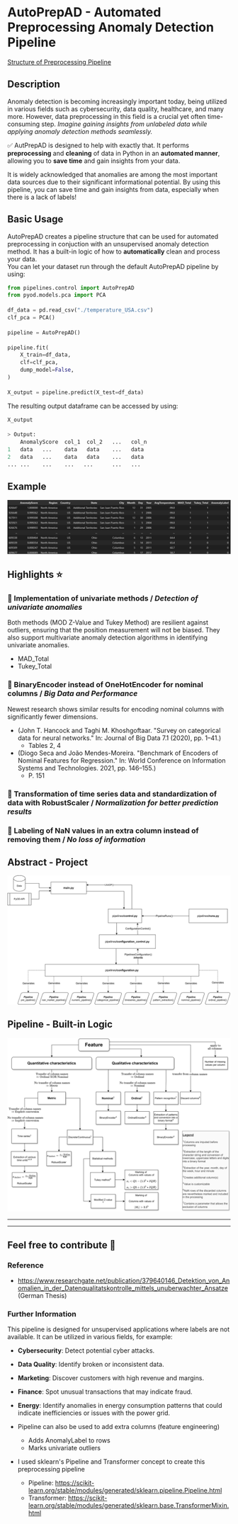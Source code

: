 # AutoPrepAD - Automated Preprocessing Anomaly Detection Pipeline
<a href="https://html-preview.github.io/?url=https://github.com/JAdelhelm/Automated-Anomaly-Detection-Preprocessing-Pipeline/blob/main/visualization/PipelineDQ.html" target="_blank">Structure of Preprocessing Pipeline</a>

## Description
Anomaly detection is becoming increasingly important today, being utilized in various fields such as cybersecurity, data quality, healthcare, and many more. However, data preprocessing in this field is a crucial yet often time-consuming step. *Imagine gaining insights from unlabeled data while applying anomaly detection methods seamlessly.*

✅ AutPrepAD is designed to help with exactly that. It performs **preprocessing** and **cleaning** of data in Python in an **automated manner**, allowing you to **save time** and gain insights from your data.

It is widely acknowledged that anomalies are among the most important data sources due to their significant informational potential. By using this pipeline, you can save time and gain insights from data, especially when there is a lack of labels!


## Basic Usage

AutoPrepAD creates a pipeline structure that can be used for automated preprocessing in conjuction with an unsupervised anomaly detection method. It has a built-in logic of how to **automatically** clean and process your data.  
You can let your dataset run through the default AutoPrepAD pipeline by using:


````python
from pipelines.control import AutoPrepAD
from pyod.models.pca import PCA

df_data = pd.read_csv("./temperature_USA.csv")
clf_pca = PCA()

pipeline = AutoPrepAD()

pipeline.fit(
    X_train=df_data,
    clf=clf_pca,
    dump_model=False,
)

X_output = pipeline.predict(X_test=df_data)
````

The resulting output dataframe can be accessed by using:

````python
X_output

> Output:
    AnomalyScore  col_1  col_2   ...   col_n
1   data   ...    data   data    ...   data
2   data   ...    data   data    ...   data
... ...    ...    ...   ...      ...   ...
````

## Example
![Dataframe output - Example](./images/example_output.png)

## Highlights ⭐


### 📌 Implementation of univariate methods / *Detection of univariate anomalies*
   Both methods (MOD Z-Value and Tukey Method) are resilient against outliers, ensuring that the position measurement will not be biased. They also support multivariate anomaly detection algorithms in identifying univariate anomalies.
   * MAD_Total
   * Tukey_Total

### 📌 BinaryEncoder instead of OneHotEncoder for nominal columns / *Big Data and Performance*
   Newest research shows similar results for encoding nominal columns with significantly fewer dimensions.
   - (John T. Hancock and Taghi M. Khoshgoftaar. "Survey on categorical data for neural networks." In: Journal of Big Data 7.1 (2020), pp. 1–41.)
       - Tables 2, 4
   - (Diogo Seca and João Mendes-Moreira. "Benchmark of Encoders of Nominal Features for Regression." In: World Conference on Information Systems and Technologies. 2021, pp. 146–155.)
       - P. 151

### 📌 Transformation of time series data and standardization of data with RobustScaler / *Normalization for better prediction results*

### 📌 Labeling of NaN values in an extra column instead of removing them / *No loss of information*

## Abstract - Project
![Abstract view of the project](./images/project.png)

## Pipeline - Built-in Logic
![Logic of Pipeline](./images/decision_rules.png)




---





---

## Feel free to contribute 🙂

### Reference
- https://www.researchgate.net/publication/379640146_Detektion_von_Anomalien_in_der_Datenqualitatskontrolle_mittels_unuberwachter_Ansatze (German Thesis)

### Further Information

This pipeline is designed for unsupervised applications where labels are not available. It can be utilized in various fields, for example:

- **Cybersecurity**: Detect potential cyber attacks.
- **Data Quality**: Identify broken or inconsistent data.
- **Marketing**: Discover customers with high revenue and margins.
- **Finance**: Spot unusual transactions that may indicate fraud.
- **Energy**: Identify anomalies in energy consumption patterns that could indicate inefficiencies or issues with the power grid.

- Pipeline can also be used to add extra columns (feature engineering)
    - Adds AnomalyLabel to rows
    - Marks univariate outliers
- I used sklearn's Pipeline and Transformer concept to create this preprocessing pipeline
    - Pipeline: https://scikit-learn.org/stable/modules/generated/sklearn.pipeline.Pipeline.html
    - Transformer: https://scikit-learn.org/stable/modules/generated/sklearn.base.TransformerMixin.html

